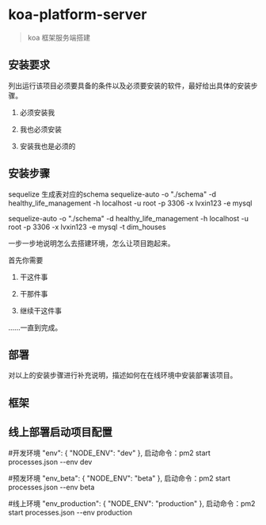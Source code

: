 # koa-platform-server

> koa 框架服务端搭建

## 安装要求

列出运行该项目必须要具备的条件以及必须要安装的软件，最好给出具体的安装步骤。

1. 必须安装我

2. 我也必须安装

3. 安装我也是必须的

## 安装步骤

sequelize 生成表对应的schema
sequelize-auto -o "./schema" -d healthy_life_management -h localhost -u root -p 3306 -x lvxin123 -e mysql

sequelize-auto -o "./schema" -d healthy_life_management -h localhost -u root -p 3306 -x lvxin123 -e mysql -t dim_houses

一步一步地说明怎么去搭建环境，怎么让项目跑起来。

首先你需要

1. 干这件事

2. 干那件事

3. 继续干这件事

......一直到完成。

## 部署

对以上的安装步骤进行补充说明，描述如何在在线环境中安装部署该项目。

## 框架

## 线上部署启动项目配置
  #开发环境 "env": { "NODE_ENV": "dev" },
  启动命令：pm2 start processes.json --env dev

  #预发环境 "env_beta": { "NODE_ENV": "beta" },
  启动命令：pm2 start processes.json --env beta

  #线上环境 "env_production": { "NODE_ENV": "production" },
  启动命令：pm2 start processes.json --env production
